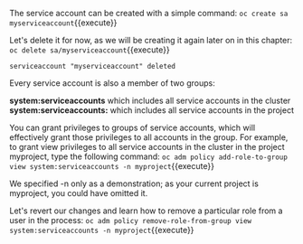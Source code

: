 The service account can be created with a simple command:
`oc create sa myserviceaccount`{{execute}}

Let's delete it for now, as we will be creating it again later on in this chapter:
`oc delete sa/myserviceaccount`{{execute}}

```
serviceaccount "myserviceaccount" deleted
```

Every service account is also a member of two groups:

**system:serviceaccounts** which includes all service accounts in the cluster
**system:serviceaccounts:<project>** which includes all service accounts in the project

You can grant privileges to groups of service accounts, which will effectively grant those privileges to all accounts in the group. For example, to grant view privileges to all service accounts in the cluster in the project myproject, type the following command:
`oc adm policy add-role-to-group view system:serviceaccounts -n myproject`{{execute}}

We specified -n only as a demonstration; as your current project is myproject, you could have omitted it.

Let's revert our changes and learn how to remove a particular role from a user in the process:
`oc adm policy remove-role-from-group view system:serviceaccounts -n myproject`{{execute}}
